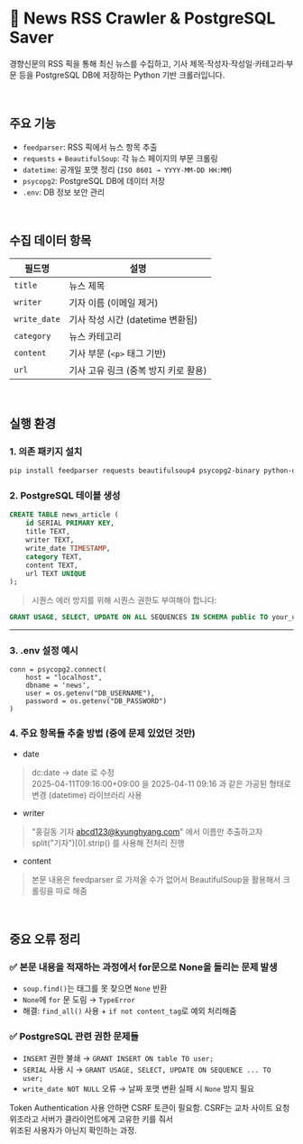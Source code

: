 # 📰 News RSS Crawler & PostgreSQL Saver

경향신문의 RSS 픽을 통해 최신 뉴스를 수집하고,  기사 제목·작성자·작성일·카테고리·부문 등을 PostgreSQL DB에 저장하는 Python 기반 크롤러입니다.

</br>

## 주요 기능

- `feedparser`: RSS 픽에서 뉴스 항목 추출
- `requests` + `BeautifulSoup`: 각 뉴스 페이지의 부문 크롤링
- `datetime`: 공개일 포맷 정리 (`ISO 8601 → YYYY-MM-DD HH:MM`)
- `psycopg2`: PostgreSQL DB에 데이터 저장
- `.env`: DB 정보 보안 관리

</br>

## 수집 데이터 항목

| 필드명       | 설명                                  |
|--------------|---------------------------------------|
| `title`      | 뉴스 제목                             |
| `writer`     | 기자 이름 (이메일 제거)                |
| `write_date` | 기사 작성 시간 (datetime 변환됨)       |
| `category`   | 뉴스 카테고리                          |
| `content`    | 기사 부문 (`<p>` 태그 기반)            |
| `url`        | 기사 고유 링크 (중복 방지 키로 활용)   |

 
</br>

## 실행 환경

### 1. 의존 패키지 설치
```bash
pip install feedparser requests beautifulsoup4 psycopg2-binary python-dotenv
```

### 2. PostgreSQL 테이블 생성

```sql
CREATE TABLE news_article (
    id SERIAL PRIMARY KEY,
    title TEXT,
    writer TEXT,
    write_date TIMESTAMP,
    category TEXT,
    content TEXT,
    url TEXT UNIQUE
);
```

> 시퀀스 에러 방지를 위해 시퀀스 권한도 부여해야 합니다:

```sql
GRANT USAGE, SELECT, UPDATE ON ALL SEQUENCES IN SCHEMA public TO your_user;
```

---

### 3. .env 설정 예시

```env
conn = psycopg2.connect(
    host = "localhost",
    dbname = 'news',
    user = os.getenv("DB_USERNAME"),
    password = os.getenv("DB_PASSWORD")
)
```

### 4. 주요 항목들 추출 방법 (중에 문제 있었던 것만)
- date
> dc:date -> date 로 수정   
2025-04-11T09:16:00+09:00 을 2025-04-11 09:16 과 같은 가공된 형태로 변경 (datetime) 라이브러리 사용


- writer
> "홍길동 기자 abcd123@kyunghyang.com" 에서 이름만 추출하고자 split("기자")[0].strip() 를 사용해 전처리 진행

- content
> 본문 내용은 feedparser 로 가져올 수가 없어서 BeautifulSoup을 활용해서 크롤링을 따로 해줌


</br>

## 중요 오류 정리

### ✅ 본문 내용을 적재하는 과정에서 for문으로 None을 돌리는 문제 발생
-  `soup.find()`는 태그를 못 찾으면 `None` 반환
- `None`에 `for` 문 도림 → `TypeError`
- 해결: `find_all()` 사용 + `if not content_tag`로 예외 처리해줌


### ✅ PostgreSQL 관련 권한 문제들
- `INSERT` 권한 불쇄 → `GRANT INSERT ON table TO user;`
- `SERIAL` 사용 시 → `GRANT USAGE, SELECT, UPDATE ON SEQUENCE ... TO user;`
- `write_date NOT NULL` 오류 → 날짜 포맷 변환 실패 시 `None` 방지 필요



Token Authentication 사용 안하면 CSRF 토큰이 필요함. CSRF는 교차 사이트 요청 위조라고 서버가 클라이언트에게 고유한 키를 줘서 <br>
위조된 사용자가 아닌지 확인하는 과정.